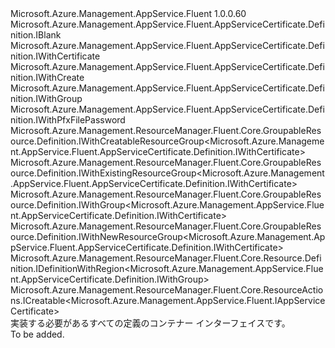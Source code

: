 <Type Name="IDefinition" FullName="Microsoft.Azure.Management.AppService.Fluent.AppServiceCertificate.Definition.IDefinition">
  <TypeSignature Language="C#" Value="public interface IDefinition : Microsoft.Azure.Management.AppService.Fluent.AppServiceCertificate.Definition.IBlank, Microsoft.Azure.Management.AppService.Fluent.AppServiceCertificate.Definition.IWithCertificate, Microsoft.Azure.Management.AppService.Fluent.AppServiceCertificate.Definition.IWithCreate, Microsoft.Azure.Management.AppService.Fluent.AppServiceCertificate.Definition.IWithGroup, Microsoft.Azure.Management.AppService.Fluent.AppServiceCertificate.Definition.IWithPfxFilePassword, Microsoft.Azure.Management.ResourceManager.Fluent.Core.GroupableResource.Definition.IWithCreatableResourceGroup&lt;Microsoft.Azure.Management.AppService.Fluent.AppServiceCertificate.Definition.IWithCertificate&gt;, Microsoft.Azure.Management.ResourceManager.Fluent.Core.GroupableResource.Definition.IWithExistingResourceGroup&lt;Microsoft.Azure.Management.AppService.Fluent.AppServiceCertificate.Definition.IWithCertificate&gt;, Microsoft.Azure.Management.ResourceManager.Fluent.Core.GroupableResource.Definition.IWithGroup&lt;Microsoft.Azure.Management.AppService.Fluent.AppServiceCertificate.Definition.IWithCertificate&gt;, Microsoft.Azure.Management.ResourceManager.Fluent.Core.GroupableResource.Definition.IWithNewResourceGroup&lt;Microsoft.Azure.Management.AppService.Fluent.AppServiceCertificate.Definition.IWithCertificate&gt;, Microsoft.Azure.Management.ResourceManager.Fluent.Core.Resource.Definition.IDefinitionWithRegion&lt;Microsoft.Azure.Management.AppService.Fluent.AppServiceCertificate.Definition.IWithGroup&gt;, Microsoft.Azure.Management.ResourceManager.Fluent.Core.ResourceActions.ICreatable&lt;Microsoft.Azure.Management.AppService.Fluent.IAppServiceCertificate&gt;" />
  <TypeSignature Language="ILAsm" Value=".class public interface auto ansi abstract IDefinition implements class Microsoft.Azure.Management.AppService.Fluent.AppServiceCertificate.Definition.IBlank, class Microsoft.Azure.Management.AppService.Fluent.AppServiceCertificate.Definition.IWithCertificate, class Microsoft.Azure.Management.AppService.Fluent.AppServiceCertificate.Definition.IWithCreate, class Microsoft.Azure.Management.AppService.Fluent.AppServiceCertificate.Definition.IWithGroup, class Microsoft.Azure.Management.AppService.Fluent.AppServiceCertificate.Definition.IWithPfxFilePassword, class Microsoft.Azure.Management.ResourceManager.Fluent.Core.GroupableResource.Definition.IWithCreatableResourceGroup`1&lt;class Microsoft.Azure.Management.AppService.Fluent.AppServiceCertificate.Definition.IWithCertificate&gt;, class Microsoft.Azure.Management.ResourceManager.Fluent.Core.GroupableResource.Definition.IWithExistingResourceGroup`1&lt;class Microsoft.Azure.Management.AppService.Fluent.AppServiceCertificate.Definition.IWithCertificate&gt;, class Microsoft.Azure.Management.ResourceManager.Fluent.Core.GroupableResource.Definition.IWithGroup`1&lt;class Microsoft.Azure.Management.AppService.Fluent.AppServiceCertificate.Definition.IWithCertificate&gt;, class Microsoft.Azure.Management.ResourceManager.Fluent.Core.GroupableResource.Definition.IWithNewResourceGroup`1&lt;class Microsoft.Azure.Management.AppService.Fluent.AppServiceCertificate.Definition.IWithCertificate&gt;, class Microsoft.Azure.Management.ResourceManager.Fluent.Core.Resource.Definition.IDefinitionWithRegion`1&lt;class Microsoft.Azure.Management.AppService.Fluent.AppServiceCertificate.Definition.IWithGroup&gt;, class Microsoft.Azure.Management.ResourceManager.Fluent.Core.ResourceActions.ICreatable`1&lt;class Microsoft.Azure.Management.AppService.Fluent.IAppServiceCertificate&gt;, class Microsoft.Azure.Management.ResourceManager.Fluent.Core.ResourceActions.IIndexable" />
  <TypeSignature Language="DocId" Value="T:Microsoft.Azure.Management.AppService.Fluent.AppServiceCertificate.Definition.IDefinition" />
  <TypeSignature Language="VB.NET" Value="Public Interface IDefinition&#xA;Implements IBlank, ICreatable(Of IAppServiceCertificate), IDefinitionWithRegion(Of IWithGroup), IWithCertificate, IWithCreatableResourceGroup(Of IWithCertificate), IWithCreate, IWithExistingResourceGroup(Of IWithCertificate), IWithGroup, IWithGroup(Of IWithCertificate), IWithNewResourceGroup(Of IWithCertificate), IWithPfxFilePassword" />
  <TypeSignature Language="F#" Value="type IDefinition = interface&#xA;    interface IBlank&#xA;    interface IDefinitionWithRegion&lt;IWithGroup&gt;&#xA;    interface IWithGroup&#xA;    interface IWithGroup&lt;IWithCertificate&gt;&#xA;    interface IWithExistingResourceGroup&lt;IWithCertificate&gt;&#xA;    interface IWithNewResourceGroup&lt;IWithCertificate&gt;&#xA;    interface IWithCreatableResourceGroup&lt;IWithCertificate&gt;&#xA;    interface IWithCertificate&#xA;    interface IWithPfxFilePassword&#xA;    interface IWithCreate&#xA;    interface ICreatable&lt;IAppServiceCertificate&gt;&#xA;    interface IIndexable" />
  <AssemblyInfo>
    <AssemblyName>Microsoft.Azure.Management.AppService.Fluent</AssemblyName>
    <AssemblyVersion>1.0.0.60</AssemblyVersion>
  </AssemblyInfo>
  <Interfaces>
    <Interface>
      <InterfaceName>Microsoft.Azure.Management.AppService.Fluent.AppServiceCertificate.Definition.IBlank</InterfaceName>
    </Interface>
    <Interface>
      <InterfaceName>Microsoft.Azure.Management.AppService.Fluent.AppServiceCertificate.Definition.IWithCertificate</InterfaceName>
    </Interface>
    <Interface>
      <InterfaceName>Microsoft.Azure.Management.AppService.Fluent.AppServiceCertificate.Definition.IWithCreate</InterfaceName>
    </Interface>
    <Interface>
      <InterfaceName>Microsoft.Azure.Management.AppService.Fluent.AppServiceCertificate.Definition.IWithGroup</InterfaceName>
    </Interface>
    <Interface>
      <InterfaceName>Microsoft.Azure.Management.AppService.Fluent.AppServiceCertificate.Definition.IWithPfxFilePassword</InterfaceName>
    </Interface>
    <Interface>
      <InterfaceName>Microsoft.Azure.Management.ResourceManager.Fluent.Core.GroupableResource.Definition.IWithCreatableResourceGroup&lt;Microsoft.Azure.Management.AppService.Fluent.AppServiceCertificate.Definition.IWithCertificate&gt;</InterfaceName>
    </Interface>
    <Interface>
      <InterfaceName>Microsoft.Azure.Management.ResourceManager.Fluent.Core.GroupableResource.Definition.IWithExistingResourceGroup&lt;Microsoft.Azure.Management.AppService.Fluent.AppServiceCertificate.Definition.IWithCertificate&gt;</InterfaceName>
    </Interface>
    <Interface>
      <InterfaceName>Microsoft.Azure.Management.ResourceManager.Fluent.Core.GroupableResource.Definition.IWithGroup&lt;Microsoft.Azure.Management.AppService.Fluent.AppServiceCertificate.Definition.IWithCertificate&gt;</InterfaceName>
    </Interface>
    <Interface>
      <InterfaceName>Microsoft.Azure.Management.ResourceManager.Fluent.Core.GroupableResource.Definition.IWithNewResourceGroup&lt;Microsoft.Azure.Management.AppService.Fluent.AppServiceCertificate.Definition.IWithCertificate&gt;</InterfaceName>
    </Interface>
    <Interface>
      <InterfaceName>Microsoft.Azure.Management.ResourceManager.Fluent.Core.Resource.Definition.IDefinitionWithRegion&lt;Microsoft.Azure.Management.AppService.Fluent.AppServiceCertificate.Definition.IWithGroup&gt;</InterfaceName>
    </Interface>
    <Interface>
      <InterfaceName>Microsoft.Azure.Management.ResourceManager.Fluent.Core.ResourceActions.ICreatable&lt;Microsoft.Azure.Management.AppService.Fluent.IAppServiceCertificate&gt;</InterfaceName>
    </Interface>
  </Interfaces>
  <Docs>
    <summary>
            実装する必要があるすべての定義のコンテナー インターフェイスです。
            </summary>
    <remarks>To be added.</remarks>
  </Docs>
  <Members />
</Type>